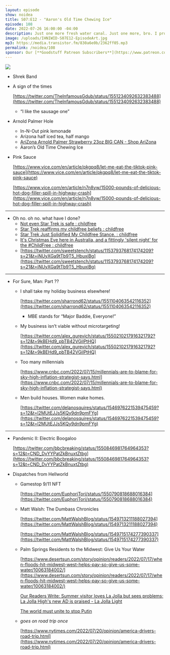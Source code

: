 ```yaml
---
layout: episode
show: noidea
title: S07:E12 - "Aaron's Old Time Chewing Ice"
episode: 108
date: 2022-07-26 16:00:00 -04:00
description: Just one more fresh water canal. Just one more, bro. I promise that's it.
image: /uploads/IHNIWID-S07E12-EpisodeArt.jpg
mp3: https://media.transistor.fm/830a6e0b/2362ff05.mp3
permalink: /noidea/108
sponsor: Our [**Goodstuff Patreon Subscribers**](https://www.patreon.com/goodstuff "Goodstuff on Patreon") and listeners just like you! Support your favorite podcasts directly to get access to the discord and more.
---
```


![](/uploads/IHNIWID-S07E12-EpisodeArt.jpg)

- Shrek Band
- A sign of the times
    
    [https://twitter.com/TheInfamousGdub/status/1551234092632383488](https://twitter.com/TheInfamousGdub/status/1551234092632383488)
    
    - “I like the sausage one”
- Arnold Palmer Hole
    - In-N-Out pink lemonade
    - Arizona half iced tea, half mango
    - [AriZona Arnold Palmer Strawberry 23oz BIG CAN - Shop AriZona](https://drinkarizona.com/collections/tea/products/arnold-palmer-strawberry)
    - Aaron’s Old Time Chewing Ice
- Pink Sauce
    
    [https://www.vice.com/en/article/pkgpq8/let-me-eat-the-tiktok-pink-sauce](https://www.vice.com/en/article/pkgpq8/let-me-eat-the-tiktok-pink-sauce)
    
    [https://www.vice.com/en/article/n7n8yw/15000-pounds-of-delicious-hot-dog-filler-spill-in-highway-crash](https://www.vice.com/en/article/n7n8yw/15000-pounds-of-delicious-hot-dog-filler-spill-in-highway-crash)
    

---

- Oh no. oh no. what have I done?
    - [Not even Star Trek is safe : childfree](https://www.reddit.com/r/childfree/comments/t11r2s/not_even_star_trek_is_safe/)
    - [Star Trek reaffirms my childfree beliefs : childfree](https://www.reddit.com/r/childfree/comments/kkaqay/star_trek_reaffirms_my_childfree_beliefs/)
    - [Star Trek Just Solidified My Childfree Stance. : childfree](https://www.reddit.com/r/childfree/comments/2kyikz/star_trek_just_solidified_my_childfree_stance/)
    - [It's Christmas Eve here in Australia, and a fittingly 'silent night' for the #ChildFree : childfree](https://www.reddit.com/r/childfree/comments/kjbwgz/its_christmas_eve_here_in_australia_and_a/)
    - [https://twitter.com/sweetstench/status/1153793768174174209?s=21&t=iNUyXGa9tTb9T5_HbuxiBg](https://twitter.com/sweetstench/status/1153793768174174209?s=21&t=iNUyXGa9tTb9T5_HbuxiBg)

---

- For Sure, Man: Part ??
    - I shall take my holiday business elsewhere!
        
        [https://twitter.com/sharrond62/status/1551104063542116352](https://twitter.com/sharrond62/status/1551104063542116352)
        
        - MBE stands for “Major Baddie, Everyone!”
    - My business isn’t viable without microtargeting!
        
        [https://twitter.com/alex_gurevich/status/1550210217916321792?s=12&t=9kBEHd9_pbTB42VGilPtHQ](https://twitter.com/alex_gurevich/status/1550210217916321792?s=12&t=9kBEHd9_pbTB42VGilPtHQ)
        
    - Too many millennials
        
        [https://www.cnbc.com/2022/07/15/millennials-are-to-blame-for-sky-high-inflation-strategist-says.html](https://www.cnbc.com/2022/07/15/millennials-are-to-blame-for-sky-high-inflation-strategist-says.html)
        
    - Men build houses. Women make homes.
        
        [https://twitter.com/delanosquires/status/1546976221539475459?s=12&t=l2MUtEJJs5KQy9dn9pmFYg](https://twitter.com/delanosquires/status/1546976221539475459?s=12&t=l2MUtEJJs5KQy9dn9pmFYg)
        

---

- Pandemic II: Electric Boogaloo
    
    [https://twitter.com/bbcbreaking/status/1550846981764964353?s=12&t=CND_DvYYPatZkBnuxtZtbg](https://twitter.com/bbcbreaking/status/1550846981764964353?s=12&t=CND_DvYYPatZkBnuxtZtbg)
    
- Dispatches from Hellworld
    - Gamestop 9/11 NFT
        
        [https://twitter.com/EuphoriTori/status/1550790818688016384](https://twitter.com/EuphoriTori/status/1550790818688016384)
        
    - Matt Walsh: The Dumbass Chronicles
        
        [https://twitter.com/MattWalshBlog/status/1549713211188027394](https://twitter.com/MattWalshBlog/status/1549713211188027394)
        
        [https://twitter.com/MattWalshBlog/status/1549715174277390337](https://twitter.com/MattWalshBlog/status/1549715174277390337)
        
    - Palm Springs Residents to the Midwest: Give Us Your Water
        
        [https://www.desertsun.com/story/opinion/readers/2022/07/17/when-floods-hit-midwest-west-helps-pay-so-give-us-some-water/10063184002/](https://www.desertsun.com/story/opinion/readers/2022/07/17/when-floods-hit-midwest-west-helps-pay-so-give-us-some-water/10063184002/)
        
        [Our Readers Write: Summer visitor loves La Jolla but sees problems; La Jolla High's new AD is praised - La Jolla Light](https://www.lajollalight.com/news/opinion/story/2021-09-06/our-readers-write-summer-visitor-loves-la-jolla-but-sees-problems-la-jolla-highs-new-ad-is-praised)
        
        [The world must unite to stop Putin](https://www.yahoo.com/news/world-must-unite-stop-putin-125806272.html)
        
    - *goes on road trip once*
        
        [https://www.nytimes.com/2022/07/20/opinion/america-drivers-road-trip.html](https://www.nytimes.com/2022/07/20/opinion/america-drivers-road-trip.html)